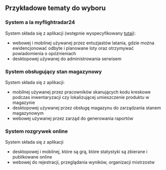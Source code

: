 ## Przykładowe tematy do wyboru

### System a la myflightradar24
System składa się z aplikacji (wstępnie wyspecyfikowany [tutaj](./spec.md)):
- webowej i mobilnej używanej przez entuzjastów latania, gdzie można ewidencjonować odbyte i planowane loty oraz otrzymywać powiadomienia o opóźnieniach
- desktopowej używanej do administrowania serwisem

### System obsługujący stan magazynowy
System składa się z aplikacji:
- mobilnej używanej przez pracowników skanujących kodu kreskowe podczas inwentaryzacji czy lokalizującej umieszczenie produktu w magazynie
- desktopowej używanej przez obsługę magazynu do zarządzania stanem magazynowym
- webowej używanej przez zarząd do generowania raportów

### System rozgrywek online
System składa się z aplikacji
- desktopowej i mobilnej, które są grą, które statystyki są zbierane i publikowane online
- webowej do rejestracji, przeglądania wyników, organizacji mistrzostw